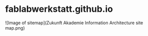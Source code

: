 # fablabwerkstatt.github.io

![Image of sitemap](Zukunft Akademie Information Architecture site map.png)
